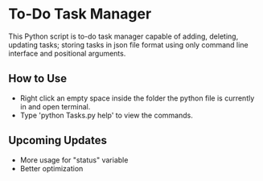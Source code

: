 # To-Do Task Manager
This Python script is to-do task manager capable of adding, deleting, updating tasks; storing tasks in json file format using only command line interface and positional arguments.

## How to Use
- Right click an empty space inside the folder the python file is currently in and open terminal.
- Type 'python Tasks.py help' to view the commands.

## Upcoming Updates
- More usage for "status" variable 
- Better optimization
